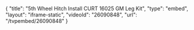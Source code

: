 {
    "title": "5th Wheel Hitch Install CURT 16025 GM Leg Kit",
    "type": "embed",
    "layout": "iframe-static",
    "videoId": "26090848",
    "url": "\/tvpembed\/26090848"
}
